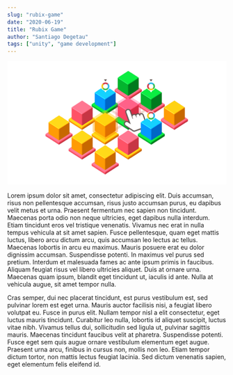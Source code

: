 ```yaml
---
slug: "rubix-game"
date: "2020-06-19"
title: "Rubix Game"
author: "Santiago Degetau"
tags: ["unity", "game development"]
---
```


![Rubix game](./featured.png)

Lorem ipsum dolor sit amet, consectetur adipiscing elit. Duis accumsan, risus non pellentesque accumsan, risus justo accumsan purus, eu dapibus velit metus et urna. Praesent fermentum nec sapien non tincidunt. Maecenas porta odio non neque ultricies, eget dapibus nulla interdum. Etiam tincidunt eros vel tristique venenatis. Vivamus nec erat in nulla tempus vehicula at sit amet sapien. Fusce pellentesque, quam eget mattis luctus, libero arcu dictum arcu, quis accumsan leo lectus ac tellus. Maecenas lobortis in arcu eu maximus. Mauris posuere erat eu dolor dignissim accumsan. Suspendisse potenti. In maximus vel purus sed pretium. Interdum et malesuada fames ac ante ipsum primis in faucibus. Aliquam feugiat risus vel libero ultricies aliquet. Duis at ornare urna. Maecenas quam ipsum, blandit eget tincidunt ut, iaculis id ante. Nulla at vehicula augue, sit amet tempor nulla.

Cras semper, dui nec placerat tincidunt, est purus vestibulum est, sed pulvinar lorem est eget urna. Mauris auctor facilisis nisi, a feugiat libero volutpat eu. Fusce in purus elit. Nullam tempor nisl a elit consectetur, eget luctus mauris tincidunt. Curabitur leo nulla, lobortis id aliquet suscipit, luctus vitae nibh. Vivamus tellus dui, sollicitudin sed ligula ut, pulvinar sagittis mauris. Maecenas tincidunt faucibus velit at pharetra. Suspendisse potenti. Fusce eget sem quis augue ornare vestibulum elementum eget augue. Praesent urna arcu, finibus in cursus non, mollis non leo. Etiam tempor dictum tortor, non mattis lectus feugiat lacinia. Sed dictum venenatis sapien, eget elementum felis eleifend id.
